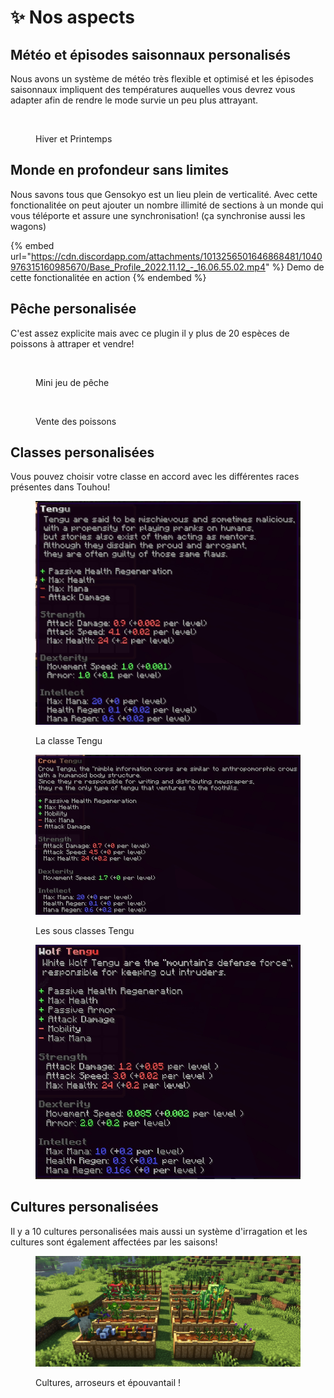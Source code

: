 # ✨ Nos aspects

## Météo et épisodes saisonnaux personalisés

Nous avons un système de météo très flexible et optimisé et les épisodes saisonnaux impliquent des températures auquelles vous devrez vous adapter afin de rendre le mode survie un peu plus attrayant.

<figure><img src="https://pbs.twimg.com/media/FheVeDcXwAA8Q_U?format=jpg&#x26;name=medium" alt=""><figcaption><p>Hiver et Printemps</p></figcaption></figure>

## Monde en profondeur sans limites

Nous savons tous que Gensokyo est un lieu plein de verticalité. Avec cette fonctionalitée on peut ajouter un nombre illimité de sections à un monde qui vous téléporte et assure une synchronisation! (ça synchronise aussi les wagons)

{% embed url="https://cdn.discordapp.com/attachments/1013256501646868481/1040976315160985670/Base_Profile_2022.11.12_-_16.06.55.02.mp4" %}
Demo de cette fonctionalitée en action
{% endembed %}

## Pêche personalisée

C'est assez explicite mais avec ce plugin il y plus de 20 espèces de poissons à attraper et vendre!&#x20;

<figure><img src="../.gitbook/assets/ezgif.com-gif-maker (5).gif" alt=""><figcaption><p>Mini jeu de pêche</p></figcaption></figure>

<figure><img src="../.gitbook/assets/javaw_Q0ruNdVvsE.gif" alt=""><figcaption><p>Vente des poissons</p></figcaption></figure>

## Classes personalisées

Vous pouvez choisir votre classe en accord avec les différentes races présentes dans Touhou!

<figure><img src="../.gitbook/assets/javaw_e0tSp8eO4w.jpg" alt=""><figcaption><p>La classe Tengu</p></figcaption></figure>

<div>

<figure><img src="../.gitbook/assets/javaw_XLHsyEE3nE.jpg" alt=""><figcaption><p>Les sous classes Tengu</p></figcaption></figure>

 

<figure><img src="../.gitbook/assets/javaw_6iwUrGMZWL.jpg" alt=""><figcaption></figcaption></figure>

</div>

## Cultures personalisées

Il y a 10 cultures personalisées mais aussi un système d'irragation et les cultures sont également affectées par les saisons!

<figure><img src="../.gitbook/assets/image (3).png" alt=""><figcaption><p>Cultures, arroseurs et épouvantail !</p></figcaption></figure>

